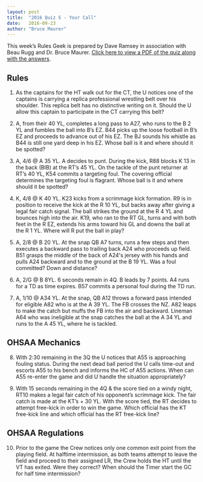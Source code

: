 ```yaml
---
layout: post
title:  "2016 Quiz 5 - Your Call"
date:   2016-09-23
author: "Bruce Maurer"
---
```


This week’s Rules Geek is prepared by Dave Ramsey in association with Beau Rugg
and Dr. Bruce Maurer. [Click here to view a PDF of the quiz along with the
answers](https://storage.googleapis.com/ohsaa-websites/quizzes/2016/2016_week_5_quiz_revised.pdf).

## Rules
1. As the captains for the HT walk out for the CT, the U notices one of the
   captains is carrying a replica professional wrestling belt over his shoulder.
This replica belt has no distinctive writing on it. Should the U allow this
captain to participate in the CT carrying this belt?

2. A, from their 40 YL, completes a long pass to A27, who runs to the B 2 YL and
   fumbles the ball into B’s EZ. B44 picks up the loose football in B’s EZ and
proceeds to advance out of his EZ. The BJ sounds his whistle as B44 is still one
yard deep in his EZ. Whose ball is it and where should it be spotted?

3. A, 4/6 @ A 35 YL. A decides to punt. During the kick, R88 blocks K 13 in the
   back (BIB) at the RT’s 45 YL. On the tackle of the punt returner at RT’s 40
YL, K54 commits a targeting foul. The covering official determines the targeting
foul is flagrant. Whose ball is it and where should it be spotted?

4. K, 4/8 @ K 40 YL. K23 kicks from a scrimmage kick formation. R9 is in
   position to receive the kick at the R 10 YL, but backs away after giving a
legal fair catch signal. The ball strikes the ground at the R 4 YL and bounces
high into the air. K19, who ran to the RT GL, turns and with both feet in the R
EZ, extends his arms toward his GL and downs the ball at the R 1 YL. Where will
R put the ball in play?

5. A, 2/8 @ B 20 YL. At the snap QB A7 turns, runs a few steps and then executes
   a backward pass to trailing back A24 who proceeds up field. B51 grasps the
middle of the back of A24's jersey with his hands and pulls A24 backward and to
the ground at the B 19 YL. Was a foul committed? Down and distance?

6. A, 2/G @ B 8YL. 6 seconds remain in 4Q. B leads by 7 points. A4 runs for a TD
   as time expires. B57 commits a personal foul during the TD run.

7. A, 1/10 @ A34 YL. At the snap, QB A12 throws a forward pass intended for
   eligible A82 who is at the A 39 YL. The FB crosses the NZ. A82 leaps to make
the catch but muffs the FB into the air and backward. Lineman A64 who was
ineligible at the snap catches the ball at the A 34 YL and runs to the A 45 YL,
where he is tackled.

## OHSAA Mechanics
8. With 2:30 remaining in the 3Q the U notices that A55 is approaching fouling
   status. During the next dead ball period the U calls time-out and escorts A55
to his bench and informs the HC of A55 actions. When can A55 re-enter the game
and did U handle the situation appropriately?

9. With 15 seconds remaining in the 4Q & the score tied on a windy night, RT10
   makes a legal fair catch of his opponent’s scrimmage kick. The fair catch is
made at the KT’s + 30 YL. With the score tied, the RT decides to attempt
free-kick in order to win the game. Which official has the KT free-kick line and
which official has the RT free-kick line?

## OHSAA Regulations
10. Prior to the game the Crew notices only one common exit point from the
    playing field. At halftime intermission, as both teams attempt to leave the
field and proceed to their assigned LR, the Crew holds the HT until the VT has
exited. Were they correct? When should the Timer start the GC for half time
intermission?
